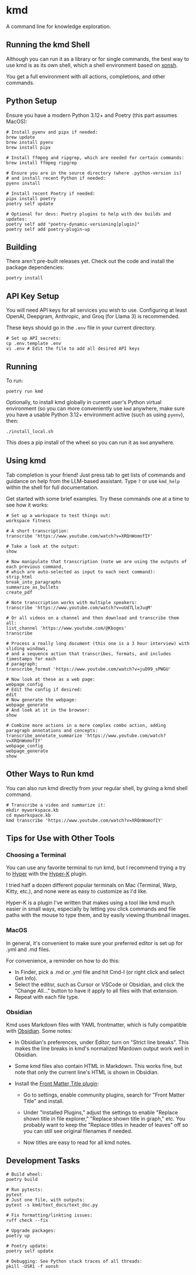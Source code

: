 # kmd

A command line for knowledge exploration.

## Running the kmd Shell

Although you can run it as a library or for single commands, the best way to use kmd
is as its own shell, which a shell environment based on [xonsh](https://xon.sh/).

You get a full environment with all actions, completions, and other commands.

## Python Setup

Ensure you have a modern Python 3.12+ and Poetry (this part assumes MacOS):

```shell
# Install pyenv and pipx if needed:
brew update
brew install pyenv
brew install pipx

# Install ffmpeg and ripgrep, which are needed for certain commands:
brew install ffmpeg ripgrep

# Ensure you are in the source directory (where .python-version is)
# and install recent Python if needed:
pyenv install

# Install recent Poetry if needed:
pipx install poetry
poetry self update

# Optional for devs: Poetry plugins to help with dev builds and updates:
poetry self add "poetry-dynamic-versioning[plugin]"
poetry self add poetry-plugin-up
```

## Building

There aren't pre-built releases yet. Check out the code and install the package dependencies:

```shell
poetry install
```

## API Key Setup

You will need API keys for all services you wish to use.
Configuring at least OpenAI, Deepgram, Anthropic, and Groq (for Llama 3) is recommended.

These keys should go in the `.env` file in your current directory.

```shell
# Set up API secrets:
cp .env.template .env 
vi .env # Edit the file to add all desired API keys
```

## Running

To run:

```shell
poetry run kmd
```

Optionally, to install kmd globally in current user's Python virtual environment (so you can more
conveniently use `kmd` anywhere, make sure you have a usable Python 3.12+ environment
active (such as using `pyenv`), then:

```shell
./install_local.sh
```

This does a pip install of the wheel so you can run it as `kmd` anywhere.

## Using kmd

Tab completion is your friend! Just press tab to get lists of commands and guidance on
help from the LLM-based assistant. Type `?` or use `kmd_help` within the shell for full
documentation.

Get started with some brief examples. Try these commands one at a time to see how it
works:

```shell
# Set up a workspace to test things out:
workspace fitness

# A short transcription:
transcribe 'https://www.youtube.com/watch?v=XRQnWomofIY'

# Take a look at the output:
show

# Now manipulate that transcription (note we are using the outputs of each previous command,
# which are auto-selected as input to each next command):
strip_html
break_into_paragraphs
summarize_as_bullets
create_pdf

# Note transcription works with multiple speakers:
transcribe 'https://www.youtube.com/watch?v=uUd7LleJuqM'

# Or all videos on a channel and then download and transcribe them all:
list_channel 'https://www.youtube.com/@Kboges'
transcribe

# Process a really long document (this one is a 3 hour interview) with sliding windows,
# and a sequence action that transcribes, formats, and includes timestamps for each
# paragraph:
transcribe_format 'https://www.youtube.com/watch?v=juD99_sPWGU'

# Now look at these as a web page:
webpage_config
# Edit the config if desired:
edit
# Now generate the webpage:
webpage_generate
# And look at it in the browser:
show

# Combine more actions in a more complex combo action, adding paragraph annotations and concepts:
transcribe_annotate_summarize 'https://www.youtube.com/watch?v=XRQnWomofIY'
webpage_config
webpage_generate
show
```

## Other Ways to Run kmd

You can also run kmd directly from your regular shell, by giving a kmd shell
command.

```
# Transcribe a video and summarize it:
mkdir myworkspace.kb
cd myworkspace.kb
kmd transcribe 'https://www.youtube.com/watch?v=XRQnWomofIY'
```

## Tips for Use with Other Tools

### Choosing a Terminal

You can use any favorite terminal to run kmd, but I recommend trying a try to
[Hyper](https://hyper.is/) with the [Hyper-K](https://github.com/jlevy/hyper-k)
plugin.

I tried half a dozen different popular terminals on Mac (Terminal, Warp, Kitty, etc.),
and none were as easy to customize as I'd like.

Hyper-K is a plugin I've written that makes using a tool like kmd much easier
in small ways, especially by letting you click commands and file paths with
the mouse to type them, and by easily viewing thumbnail images.

### MacOS

In general, it's convenient to make sure your preferred editor is set up for
.yml and .md files.

For convenience, a reminder on how to do this:

  - In Finder, pick a .md or .yml file and hit Cmd-I (or right click and select Get Info).
  - Select the editor, such as Cursor or VSCode or Obsidian, and click the "Change All…"
    button to have it apply to all files with that extension.
  - Repeat with each file type.

### Obsidian

Kmd uses Markdown files with YAML frontmatter, which is fully compatible with
[Obsidian](https://obsidian.md/). Some notes:

- In Obsidian's preferences, under Editor, turn on "Strict line breaks". This makes
  the line breaks in kmd's normalized Mardown output work well in Obsidian.

- Some kmd files also contain HTML in Markdown. This works fine, but note that only
  the current line's HTML is shown in Obsidian.

- Install the [Front Matter Title plugin](https://github.com/snezhig/obsidian-front-matter-title):

  - Go to settings, enable community plugins, search for "Front Matter Title" and install.
  
  - Under "Installed Plugins," adjust the settings to enable "Replace shown title in file explorer,"
    "Replace shown title in graph," etc. You probably want to keep the "Replace titles in header
    of leaves" off so you can still see original filenames if needed.

  - Now titles are easy to read for all kmd notes.


## Development Tasks

```
# Build wheel:
poetry build

# Run pytests:
pytest
# Just one file, with outputs:
pytest -s kmd/text_docs/text_doc.py

# Fix formatting/linkting issues:
ruff check --fix

# Upgrade packages:
poetry up

# Poetry update:
poetry self update

# Debugging: See Python stack traces of all threads:
pkill -USR1 -f xonsh
```
